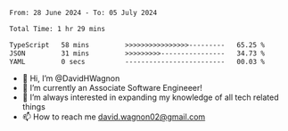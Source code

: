 <!--START_SECTION:waka-->

```txt
From: 28 June 2024 - To: 05 July 2024

Total Time: 1 hr 29 mins

TypeScript   58 mins         >>>>>>>>>>>>>>>>---------   65.25 %
JSON         31 mins         >>>>>>>>>----------------   34.73 %
YAML         0 secs          -------------------------   00.03 %
```

<!--END_SECTION:waka-->

- 👋 Hi, I’m @DavidHWagnon
- 👀 I’m currently an Associate Software Engineeer!
- 🌱 I’m always interested in expanding my knowledge of all tech related things
- 📫 How to reach me david.wagnon02@gmail.com

<!---
DavidHWagnon/DavidHWagnon is a ✨ special ✨ repository because its `README.md` (this file) appears on your GitHub profile.
You can click the Preview link to take a look at your changes.
--->
